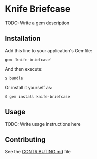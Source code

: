 # Knife Briefcase

TODO: Write a gem description

## Installation

Add this line to your application's Gemfile:

    gem 'knife-briefcase'

And then execute:

    $ bundle

Or install it yourself as:

    $ gem install knife-briefcase

## Usage

TODO: Write usage instructions here

## Contributing

See the [CONTRIBUTING.md](CONTRIBUTING.md) file
